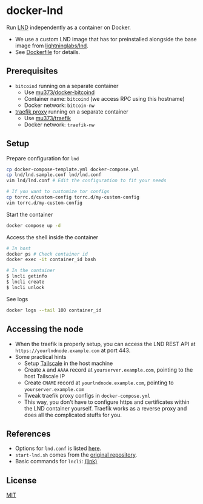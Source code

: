 # docker-lnd

Run [LND](https://github.com/lightningnetwork/lnd) independently as a container on Docker.
- We use a custom LND image that has tor preinstalled alongside the base image from [lightninglabs/lnd](https://hub.docker.com/r/lightninglabs/lnd/tags).
- See [Dockerfile](https://github.com/mu373/docker-lnd/blob/main/Dockerfile) for details.

## Prerequisites
- `bitcoind` running on a separate container
    - Use [mu373/docker-bitcoind](https://github.com/mu373/docker-bitcoind)
    - Container name: `bitcoind` (we access RPC using this hostname)
    - Docker network: `bitcoin-nw`
- [traefik proxy](https://doc.traefik.io/traefik/) running on a separate container
    - Use [mu373/traefik](https://github.com/mu373/traefik)
    - Docker network: `traefik-nw`

## Setup
Prepare configuration for `lnd`
```sh
cp docker-compose-template.yml docker-compose.yml
cp lnd/lnd.sample.conf lnd/lnd.conf
vim lnd/lnd.conf # Edit the configuration to fit your needs

# If you want to customize tor configs
cp torrc.d/custom-config torrc.d/my-custom-config
vim torrc.d/my-custom-config
```

Start the container
```sh
docker compose up -d
```

Access the shell inside the container
```sh
# In host
docker ps # Check container id
docker exec -it container_id bash

# In the container
$ lncli getinfo
$ lncli create
$ lncli unlock
```

See logs
```sh
docker logs --tail 100 container_id
```

## Accessing the node
- When the traefik is properly setup, you can access the LND REST API at `https://yourlndnode.example.com` at port 443.
- Some practical hints
    - Setup [Tailscale](https://tailscale.com/) in the host machine
    - Create `A` and `AAAA` record at `yourserver.example.com`, pointing to the host Tailscale IP
    - Create `CNAME` record at `yourlndnode.example.com`, pointing to `yourserver.example.com`
    - Tweak traefik proxy configs in `docker-compose.yml`
    - This way, you don't have to configure https and certificates within the LND container yourself. Traefik works as a reverse proxy and does all the complicated stuffs for you.

## References
- Options for `lnd.conf` is listed [here](https://github.com/lightningnetwork/lnd/blob/master/sample-lnd.conf).
- `start-lnd.sh` comes from the [original repository](https://github.com/lightningnetwork/lnd/blob/master/docker/lnd/start-lnd.sh).
- Basic commands for `lncli`: [(link)](https://github.com/nayutaco/lightning-memo/blob/master/lnd.md#lncli)

## License
[MIT](https://github.com/mu373/docker-lnd/blob/main/LICENSE)
